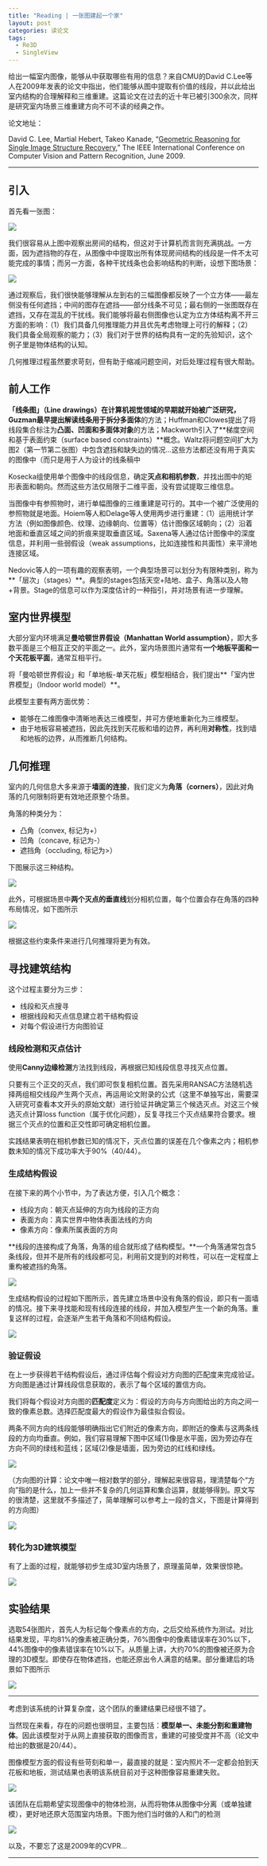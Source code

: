 ```yaml
---
title: "Reading | 一张图建起一个家"
layout: post
categories: 读论文
tags:
  - Re3D
  - SingleView
---
```


给出一幅室内图像，能够从中获取哪些有用的信息？来自CMU的David C.Lee等人在2009年发表的论文中指出，他们能够从图中提取有价值的线段，并以此给出室内结构的合理解释和三维重建。这篇论文在过去的近十年已被引300余次，同样是研究室内场景三维重建方向不可不读的经典之作。

论文地址：

David C. Lee, Martial Hebert, Takeo Kanade, “[Geometric Reasoning for Single Image Structure Recovery](http://repository.cmu.edu/cgi/viewcontent.cgi?article=1322&context=robotics),” The IEEE International Conference on Computer Vision and Pattern Recognition, June 2009.

---

## 引入

首先看一张图：

![](http://ohn6qfqhe.bkt.clouddn.com/GRSISR-1.png)

我们很容易从上图中观察出房间的结构，但这对于计算机而言则充满挑战。一方面，因为遮挡物的存在，从图像中中提取出所有体现房间结构的线段是一件不太可能完成的事情；而另一方面，各种干扰线条也会影响结构的判断，设想下图场景：

![](http://ohn6qfqhe.bkt.clouddn.com/GRSISR-2.png)

通过观察后，我们很快能够理解从左到右的三幅图像都反映了一个立方体——最左侧没有任何遮挡；中间的图存在遮挡——部分线条不可见；最右侧的一张图既存在遮挡，又存在混乱的干扰线。我们能够将最右侧图像也认定为立方体结构离不开三方面的影响：（1）我们具备几何推理能力并且优先考虑物理上可行的解释；（2）我们具备全局观察的能力；（3）我们对于世界的结构具有一定的先验知识，这个例子里是物体结构的认知。

几何推理过程虽然要求苛刻，但有助于缩减问题空间，对后处理过程有很大帮助。

## 前人工作

**「线条图」（Line drawings）**在计算机视觉领域的早期就开始被广泛研究，Guzman最早提出解读线条用于**拆分多面体**的方法；Huffman和Clowes提出了将线段集合标注为**凸面、凹面和多面体对象**的方法；Mackworth引入了**梯度空间和基于表面约束（surface based constraints）**概念。Waltz将问题空间扩大为图2（第一节第二张图）中包含遮挡和缺失边的情况…这些方法都还没有用于真实的图像中（而只是用于人为设计的线条稿中

Kosecka组使用单个图像中的线段信息，确定**灭点和相机参数**，并找出图中的矩形表面和朝向。然而这些方法仅局限于二维平面，没有尝试提取三维信息。

当图像中有参照物时，进行单幅图像的三维重建是可行的。其中一个被广泛使用的参照物就是地面。Hoiem等人和Delage等人使用两步进行重建：（1）运用统计学方法（例如图像颜色、纹理、边缘朝向、位置等）估计图像区域朝向；（2）沿着地面和垂直区域之间的折痕来提取垂直区域。Saxena等人通过估计图像中的深度信息，并利用一些弱假设（weak assumptions，比如连接性和共面性）来平滑地连接区域。

Nedovic等人的一项有趣的观察表明，一个典型场景可以划分为有限种类别，称为**「层次」（stages）**。典型的stages包括天空+陆地、盒子、角落以及人物+背景。Stage的信息可以作为深度估计的一种指引，并对场景有进一步理解。

## 室内世界模型

大部分室内环境满足**曼哈顿世界假设（Manhattan World assumption）**，即大多数平面是三个相互正交的平面之一。此外，室内场景图片通常有**一个地板平面和一个天花板平面**，通常互相平行。

将「曼哈顿世界假设」和「单地板-单天花板」模型相结合，我们提出**「室内世界模型」（Indoor world model）**。

此模型主要有两方面优势：

* 能够在二维图像中清晰地表达三维模型，并可方便地重新化为三维模型。
* 由于地板容易被遮挡，因此先找到天花板和墙的边界，再利用**对称性**，找到墙和地板的边界，从而推断几何结构。

## 几何推理

室内的几何信息大多来源于**墙面的连接**，我们定义为**角落（corners）**，因此对角落的几何限制将更有效地还原整个场景。

角落的种类分为：

* 凸角（convex, 标记为+）
* 凹角（concave, 标记为-）
* 遮挡角（occluding, 标记为>）

下图展示这三种结构。

![](http://ohn6qfqhe.bkt.clouddn.com/GRSISR-3.png)

此外，可根据场景中**两个灭点的垂直线**划分相机位置，每个位置会存在角落的四种布局情况，如下图所示

![](http://ohn6qfqhe.bkt.clouddn.com/GRSISR-4.png)

根据这些约束条件来进行几何推理将更为有效。

## 寻找建筑结构

这个过程主要分为三步：

* 线段和灭点搜寻
* 根据线段和灭点信息建立若干结构假设
* 对每个假设进行方向图验证

### 线段检测和灭点估计

使用**Canny边缘检测**方法找到线段，再根据已知线段信息寻找灭点位置。

只要有三个正交的灭点，我们即可恢复相机位置。首先采用RANSAC方法随机选择两组相交线段产生两个灭点，再运用论文附录的公式（这里不单独写出，需要深入研究可查看本文开头的原始文献）进行验证并确定第三个候选灭点。对这三个候选灭点计算loss function（属于优化问题），反复寻找三个灭点结果符合要求。根据三个灭点的位置和正交性即可确定相机位置。

实践结果表明在相机参数已知的情况下，灭点位置的误差在几个像素之内；相机参数未知的情况下成功率大于90%（40/44）。

### 生成结构假设

在接下来的两个小节中，为了表达方便，引入几个概念：

* 线段方向：朝灭点延伸的方向为线段的正方向
* 表面方向：真实世界中物体表面法线的方向
* 像素方向：像素所属表面的方向

**线段的连接构成了角落，角落的组合就形成了结构模型。**一个角落通常包含5条线段，但并不是所有的线段都可见，利用前文提到的对称性，可以在一定程度上重构被遮挡的角落。

![](http://ohn6qfqhe.bkt.clouddn.com/GRSISR-5.png)

生成结构假设的过程如下图所示，首先建立场景中没有角落的假设，即只有一面墙的情况。接下来寻找能和现有线段连接的线段，并加入模型产生一个新的角落。重复这样的过程，会逐渐产生若干角落和不同结构假设。

![](http://ohn6qfqhe.bkt.clouddn.com/GRSISR-6.png)

### 验证假设

在上一步获得若干结构假设后，通过评估每个假设对方向图的匹配度来完成验证。方向图是通过计算线段信息获取的，表示了每个区域的置信方向。

我们将每个假设对方向图的**匹配度**定义为：假设的方向与方向图给出的方向之间一致的像素总数。选择匹配度最大的假设作为最佳拟合假设。

两条不同方向的线段能够明确指出它们附近的像素方向，即附近的像素与这两条线段的方向均垂直。例如，我们容易理解下图中区域(1)像是水平面，因为旁边存在方向不同的绿线和蓝线；区域(2)像是墙面，因为旁边的红线和绿线。

![](http://ohn6qfqhe.bkt.clouddn.com/GRSISR-7.png)

（方向图的计算：论文中唯一相对数学的部分，理解起来很容易，理清楚每个“方向”指的是什么，加上一些并不复杂的几何运算和集合运算，就能够得到。原文写的很清楚，这里就不多描述了，简单理解可以参考上一段的含义，下图是计算得到的方向图）

![](http://ohn6qfqhe.bkt.clouddn.com/GRSISR-8.png)

### 转化为3D建筑模型

有了上面的过程，就能够初步生成3D室内场景了，原理虽简单，效果很惊艳。

![](http://ohn6qfqhe.bkt.clouddn.com/GRSISR-9.png)

## 实验结果

选取54张图片，首先人为标记每个像素点的方向，之后交给系统作为测试。对比结果发现，平均81%的像素被正确分类，76%图像中的像素错误率在30%以下，44%图像中的像素错误率在10%以下。从质量上讲，大约70%的图像被还原为合理的3D模型。即使存在物体遮挡，也能还原出令人满意的结果。部分重建后的场景如下图所示

![](http://ohn6qfqhe.bkt.clouddn.com/GRSISR-10.png)

---

考虑到该系统的计算复杂度，这个团队的重建结果已经很不错了。

当然现在来看，存在的问题也很明显，主要包括：**模型单一、未能分割和重建物体**。因此该模型对于从网上直接获取的图像而言，重建的可接受度并不高（论文中给出的数据是20/44）。

图像模型方面的假设有些苛刻和单一，最直接的就是：室内照片不一定都会拍到天花板和地板，测试结果也表明该系统目前对于这种图像容易重建失败。

![](http://ohn6qfqhe.bkt.clouddn.com/GRSISR-11.png)

该团队在后期希望实现图像中的物体检测，从而将物体从图像中分离（或单独建模），更好地还原大范围室内场景。下图为他们当时做的人和门的检测

![](http://ohn6qfqhe.bkt.clouddn.com/GRSISR-12.png)

以及，不要忘了这是2009年的CVPR...

---

